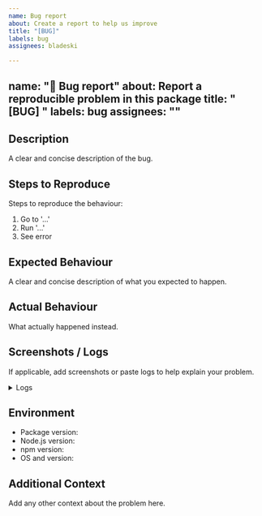 ```yaml
---
name: Bug report
about: Create a report to help us improve
title: "[BUG]"
labels: bug
assignees: bladeski

---
```


name: "🐞 Bug report"
about: Report a reproducible problem in this package
title: "[BUG] "
labels: bug
assignees: ""
---

## Description
A clear and concise description of the bug.

## Steps to Reproduce
Steps to reproduce the behaviour:
1. Go to '...'
2. Run '...'
3. See error

## Expected Behaviour
A clear and concise description of what you expected to happen.

## Actual Behaviour
What actually happened instead.

## Screenshots / Logs
If applicable, add screenshots or paste logs to help explain your problem.

<details>
<summary>Logs</summary>

</details>

## Environment
- Package version: 
- Node.js version: 
- npm version: 
- OS and version: 

## Additional Context
Add any other context about the problem here.
